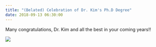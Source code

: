 ```yaml
---
title: "(Belated) Celebration of Dr. Kim's Ph.D Degree"
date: 2018-09-13 06:30:00
---
```


Many congratulations, Dr. Kim and all the best in your coming years!!

![](//bspl.korea.ac.kr/gallery/2018/bspl_DrKim_celebration_degree2.JPG#50)

